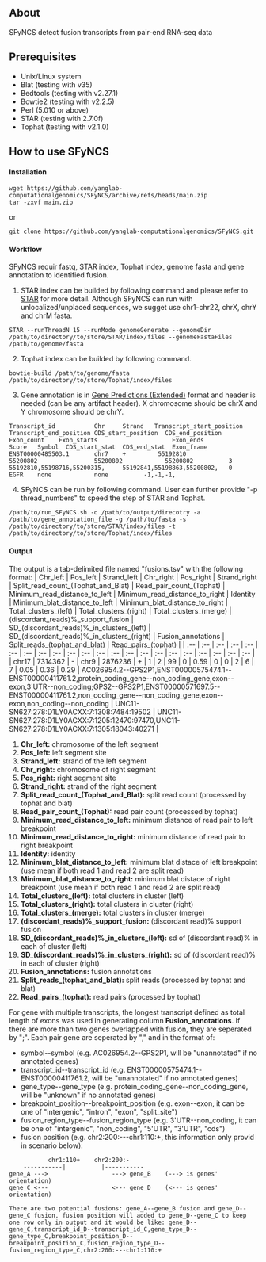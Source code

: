 ## About
SFyNCS detect fusion transcripts from pair-end RNA-seq data

## Prerequisites
- Unix/Linux system
- Blat (testing with v35)
- Bedtools (testing with v2.27.1)
- Bowtie2 (testing with v2.2.5)
- Perl (5.010 or above)
- STAR (testing with 2.7.0f)
- Tophat (testing with v2.1.0)

## How to use SFyNCS
#### Installation
```
wget https://github.com/yanglab-computationalgenomics/SFyNCS/archive/refs/heads/main.zip
tar -zxvf main.zip
```
or
```
git clone https://github.com/yanglab-computationalgenomics/SFyNCS.git
```

#### Workflow
SFyNCS requir fastq, STAR index, Tophat index, genome fasta and gene annotation to identified fusion.
1. STAR index can be builded by following command and please refer to [STAR](https://github.com/alexdobin/STAR) for more detail. Although SFyNCS can run with unlocalized/unplaced sequences, we sugget use chr1-chr22, chrX, chrY and chrM fasta.
```
STAR --runThreadN 15 --runMode genomeGenerate --genomeDir /path/to/directory/to/store/STAR/index/files --genomeFastaFiles /path/to/genome/fasta
```
2. Tophat index can be builded by following command.
```
bowtie-build /path/to/genome/fasta /path/to/directory/to/store/Tophat/index/files
```
3. Gene annotation is in [Gene Predictions (Extended)](https://genome.ucsc.edu/FAQ/FAQformat.html#format9) format and header is needed (can be any artifact header). X chromosome should be chrX and Y chromosome should be chrY.
```
Transcript_id           Chr     Strand   Transcript_start_position  Transcript_end_position CDS_start_position  CDS_end_position  Exon_count    Exon_starts                     Exon_ends                     Score   Symbol  CDS_start_stat  CDS_end_stat  Exon_frame
ENST00000485503.1       chr7    +         55192810                  55200802                55200802            55200802          3             55192810,55198716,55200315,     55192841,55198863,55200802,   0       EGFR    none            none          -1,-1,-1,
```
4. SFyNCS can be run by following command. User can further provide "-p thread_numbers" to speed the step of STAR and Tophat.
```
/path/to/run_SFyNCS.sh -o /path/to/output/direcotry -a /path/to/gene_annotation_file -g /path/to/fasta -s /path/to/directory/to/store/STAR/index/files -t /path/to/directory/to/store/Tophat/index/files
```

#### Output
The output is a tab-delimited file named "fusions.tsv" with the following format:
| Chr_left | Pos_left | Strand_left | Chr_right | Pos_right | Strand_right | Split_read_count_(Tophat_and_Blat) | Read_pair_count_(Tophat) | Minimum_read_distance_to_left | Minimum_read_distance_to_right | Identity | Minimum_blat_distance_to_left | Minimum_blat_distance_to_right | Total_clusters_(left) | Total_clusters_(right) | Total_clusters_(merge) | (discordant_reads)%\_support_fusion | SD_(discordant_reads)%\_in_clusters_(left) | SD_(discordant_reads)%\_in_clusters_(right) | Fusion_annotations | Split_reads_(tophat_and_blat) | Read_pairs_(tophat) |
| :-- | :-- | :-- | :-- | :-- | :--  | :-- | :-- | :-- | :-- | :-- | :-- | :-- | :-- | :-- | :-- | :-- | :-- | :-- | :-- | :-- | :-- |
| chr17 | 7314362 | - | chr9 | 2876236 | +  | 1 | 2 | 99 | 0 | 0.59 | 0 | 0 | 2 | 6 | 7 | 0.05 | 0.36 | 0.29 | AC026954.2--GPS2P1,ENST00000575474.1--ENST00000411761.2,protein_coding_gene--non_coding_gene,exon--exon,3'UTR--non_coding;GPS2--GPS2P1,ENST00000571697.5--ENST00000411761.2,non_coding_gene--non_coding_gene,exon--exon,non_coding--non_coding | UNC11-SN627:278:D1LY0ACXX:7:1308:7484:19502 | UNC11-SN627:278:D1LY0ACXX:7:1205:12470:97470,UNC11-SN627:278:D1LY0ACXX:7:1305:18043:40271 |

1. **Chr_left:** chromosome of the left segment <br>
2. **Pos_left:** left segment site <br>
3. **Strand_left:** strand of the left segment <br>
4. **Chr_right:** chromosome of right segment <br>
5. **Pos_right:** right segment site <br>
6. **Strand_right:** strand of the right segment <br>
7. **Split_read_count_(Tophat_and_Blat):** split read count (processed by tophat and blat) <br>
8. **Read_pair_count_(Tophat):** read pair count (processed by tophat) <br>
9. **Minimum_read_distance_to_left:** minimum distance of read pair to left breakpoint <br>
10. **Minimum_read_distance_to_right:** minimum distance of read pair to right breakpoint <br>
11. **Identity:** identity <br>
12. **Minimum_blat_distance_to_left:** minimum blat distace of left breakpoint (use mean if both read 1 and read 2 are split read) <br>
13. **Minimum_blat_distance_to_right:** minimum blat distace of right breakpoint (use mean if both read 1 and read 2 are split read) <br>
14. **Total_clusters_(left):** total clusters in cluster (left) <br>
15. **Total_clusters_(right):** total clusters in cluster (right) <br>
16. **Total_clusters_(merge):** total clusters in cluster (merge) <br>
17. **(discordant_reads)%\_support_fusion:** (discordant read)% support fusion <br>
18. **SD_(discordant_reads)%\_in_clusters_(left):** sd of (discordant read)% in each of cluster (left) <br>
19. **SD_(discordant_reads)%\_in_clusters_(right):** sd of (discordant read)% in each of cluster (right) <br>
20. **Fusion_annotations:** fusion annotations <br>
21. **Split_reads_(tophat_and_blat):** split reads (processed by tophat and blat) <br>
22. **Read_pairs_(tophat):** read pairs (processed by tophat) <br>

For gene with multiple transcripts, the longest transcript defined as total length of exons was used in generating column **Fusion_annotations**. If there are more than two genes overlapped with fusion, they are seperated by ";". Each pair gene are seperated by "," and in the format of:
- symbol--symbol (e.g. AC026954.2--GPS2P1, will be "unannotated" if no annotated genes)
- transcript_id--transcript_id (e.g. ENST00000575474.1--ENST00000411761.2, will be "unannotated" if no annotated genes)
- gene_type--gene_type (e.g. protein_coding_gene--non_coding_gene, will be "unknown" if no annotated genes)
- breakpoint_position--breakpoint_position (e.g. exon--exon, it can be one of "intergenic", "intron", "exon", "split_site")
- fusion_region_type--fusion_region_type (e.g. 3'UTR--non_coding, it can be one of "intergenic", "non_coding", "5'UTR", "3'UTR", "cds")
- fusion position (e.g. chr2:200:---chr1:110:+, this information only provid in scenario below):
```
           chr1:110+    chr2:200:-
    -----------|          |-----------
gene_A --->                  ---> gene_B    (---> is genes' orientation)
gene_C <---                  <--- gene_D    (<--- is genes' orientation)

There are two potential fusions: gene_A--gene_B fusion and gene_D--gene_C fusion, fusion position will added to gene_D--gene_C to keep one row only in output and it would be like: gene_D--gene_C,transcript_id_D--transcript_id_C,gene_type_D--gene_type_C,breakpoint_position_D--breakpoint_position_C,fusion_region_type_D--fusion_region_type_C,chr2:200:---chr1:110:+
```

